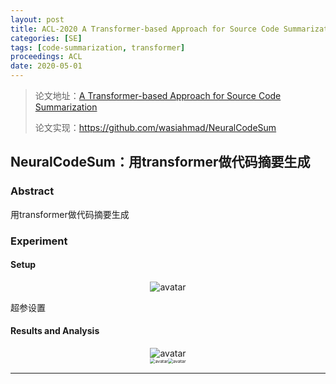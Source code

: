```yaml
---
layout: post
title: ACL-2020 A Transformer-based Approach for Source Code Summarization
categories: [SE]
tags: [code-summarization, transformer]
proceedings: ACL
date: 2020-05-01
---
```


> 论文地址：[A Transformer-based Approach for Source Code Summarization](https://aclanthology.org/2020.acl-main.449.pdf)
>
> 论文实现：<https://github.com/wasiahmad/NeuralCodeSum>

## NeuralCodeSum：用transformer做代码摘要生成

### Abstract

用transformer做代码摘要生成

### Experiment

#### Setup

<div align="center" style="float:center"><img src="https://blog-img-1259433191.cos.ap-shanghai.myqcloud.com/NeuralCodeSum/tab7.png" alt="avatar" style="zoom:100%;" /></div>

超参设置

#### Results and Analysis

<div align="center" style="float:center"><img src="https://blog-img-1259433191.cos.ap-shanghai.myqcloud.com/NeuralCodeSum/tab2.png" alt="avatar" style="zoom:100%;" /></div>

<div align="center" style="float:center"><img src="https://blog-img-1259433191.cos.ap-shanghai.myqcloud.com/NeuralCodeSum/tab3-tab4.png" alt="avatar" style="zoom:50%;" /><img src="https://blog-img-1259433191.cos.ap-shanghai.myqcloud.com/NeuralCodeSum/tab5.png" alt="avatar" style="zoom:50%;" /></div>

<HR align=left color=#987cb9 SIZE=1>